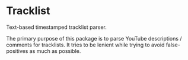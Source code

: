 # Tracklist

Text-based timestamped tracklist parser.

The primary purpose of this package is to parse YouTube descriptions /
comments for tracklists. It tries to be lenient while trying to avoid
false-positives as much as possible.

